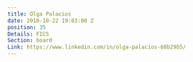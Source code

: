 ```yaml
---
title: Olga Palacios
date: 2018-10-22 19:03:00 Z
position: 35
Details: FICS
Section: board
Link: https://www.linkedin.com/in/olga-palacios-68b29b5/
---
```


